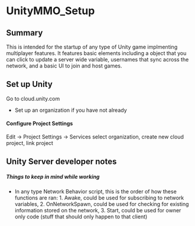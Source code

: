 # UnityMMO_Setup

## Summary

This is intended for the startup of any type of Unity game implmenting multiplayer features. It features basic elements including a object that you can click to update a server wide variable, usernames that sync across the network, and a basic UI to join and host games.


## Set up Unity

Go to cloud.unity.com
+ Set up an organization if you have not already

#### Configure Project Settings

Edit -> Project Settings -> Services
select organization, create new cloud project, link project


## Unity Server developer notes
##### Things to keep in mind while working

+ In any type Network Behavior script, this is the order of how these functions are ran: 1. Awake, could be used for subscribing to network variables, 2. OnNetworkSpawn, could be used for checking for existing information stored on the network, 3. Start, could be used for owner only code (stuff that should only happen to that client)